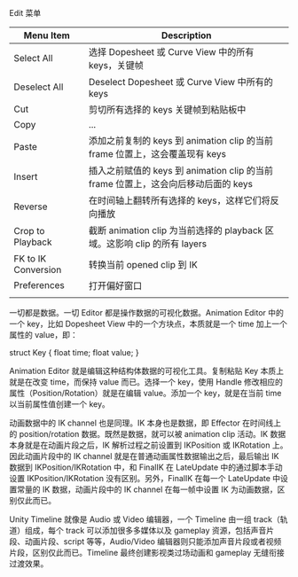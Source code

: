 Edit 菜单

| Menu Item | Description |
| -- | -- |
| Select All | 选择 Dopesheet 或 Curve View 中的所有 keys，关键帧 |
| Deselect All | Deselect Dopesheet 或 Curve View 中所有的 keys |
| Cut | 剪切所有选择的 keys 关键帧到粘贴板中 |
| Copy | ... |
| Paste | 添加之前复制的 keys 到 animation clip 的当前 frame 位置上，这会覆盖现有 keys |
| Insert | 插入之前赋值的 keys 到 animation clip 的当前 frame 位置上，这会向后移动后面的 keys |
| Reverse | 在时间轴上翻转所有选择的 keys，这样它们将反向播放 |
| Crop to Playback | 截断 animation clip 为当前选择的 playback 区域。这影响 clip 的所有 layers |
| FK to IK Conversion | 转换当前 opened clip 到 IK |
| Preferences | 打开偏好窗口 |
| | |

一切都是数据。一切 Editor 都是操作数据的可视化数据。Animation Editor 中的一个 key，比如 Dopesheet View 中的一个方块点，本质就是一个 time 加上一个属性的 value，即：

struct Key {
    float time;
    float value;
}

Animation Editor 就是编辑这种结构体数据的可视化工具。复制粘贴 Key 本质上就是在改变 time，而保持 value 而已。选择一个 key，使用 Handle 修改相应的属性（Position/Rotation）就是在编辑 value。添加一个 key，就是在当前 time 以当前属性值创建一个 key。

动画数据中的 IK channel 也是同理。IK 本身也是数据，即 Effector 在时间线上的 position/rotation 数据。既然是数据，就可以被 animation clip 活动。IK 数据本身就是在动画片段之后，IK 解析过程之前设置到 IKPosition 或 IKRotation 上。因此动画片段中的 IK channel 就是在普通动画属性数据输出之后，最后输出 IK 数据到 IKPosition/IKRotation 中，和 FinalIK 在 LateUpdate 中的通过脚本手动设置 IKPosition/IKRotation 没有区别。另外，FinalIK 在每一个 LateUpdate 中设置常量的 IK 数据，动画片段中的 IK channel 在每一帧中设置 IK 为动画数据，区别仅此而已。

Unity Timeline 就像是 Audio 或 Video 编辑器，一个 Timeline 由一组 track（轨道）组成，每个 track 可以添加很多多媒体以及 gameplay 资源，包括声音片段、动画片段、script 等等，Audio/Video 编辑器则只能添加声音片段或者视频片段，区别仅此而已。Timeline 最终创建影视类过场动画和 gameplay 无缝衔接过渡效果。

